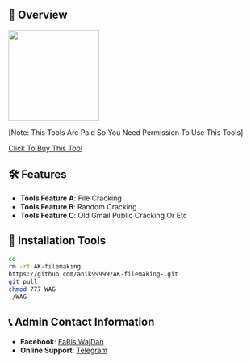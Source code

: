 ## :star2: Overview

<img src="https://i.postimg.cc/Bn0Xsn0r/Picsart-25-04-19-09-46-20-711.jpg" width="180" alt="">

[Note: This Tools Are Paid So You Need Permission To Use This Tools]

[Click To Buy This Tool](https://t.me/ceo_wag_hub)

## :hammer_and_wrench: Features

- **Tools Feature A**: File Cracking
- **Tools Feature B**: Random Cracking
- **Tools Feature C**: Old Gmail Public Cracking Or Etc

## :rocket: Installation Tools

```bash
cd
rm -rf AK-filemaking
https://github.com/anik99999/AK-filemaking-.git
git pull
chmod 777 WAG
./WAG
```

## :telephone_receiver: Admin Contact Information

- **Facebook**: [FaRis WajDan](https://www.facebook.com/profile.php?id=100006949756631)
- **Online Support**: [Telegram](https://t.me/ceo_wag_hub)

